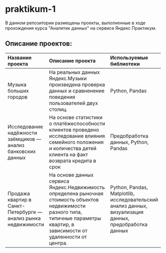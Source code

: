 # praktikum-1
В данном репозитории размещены проекты, выполненные в ходе прохождения курса "Аналитик данных" на сервисе Яндекс Практикум.

## Описание проектов:

|Название проекта      | Описание проекта      |Используемые библиотеки      |
| :------------------  |:----------------------|:--------------------------- |
|Музыка больших городов|На реальных данных Яндекс.Музыки произведена проверка данных и сравненение поведения пользователей двух столиц.| Python, Pandas|
| Исследование надёжности заёмщиков — анализ банковских данных| На основе статистики о платёжеспособности клиентов проведено исследование влияния семейного положения и количества детей клиента на факт возврата кредита в срок | Предобработка данных, Python, Pandas|
|Продажа квартир в Санкт-Петербурге — анализ рынка недвижимости |На основе данных сервиса Яндекс.Недвижимость определена рыночная стоимость объектов недвижимости разного типа, типичные параметры квартир, в зависимости от удаленности от центра. | Python, Pandas, Matplotlib, исследовательский анализ данных, визуализация данных, предобработка данных|

